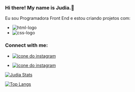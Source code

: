 ### Hi there! My name is Judia.👋

Eu sou Programadora Front End e estou criando projetos com:


- <img src="https://img.shields.io/badge/HTML5-E34F26?style=for-the-badge&logo=html5&logoColor=white" alt="html-logo"/>

- <img src="https://img.shields.io/badge/CSS-239120?&style=for-the-badge&logo=css3&logoColor=white" alt="css-logo"/>

### Connect with me:

- <p>
  <a href="https://www.instagram.com/judiaoficial/">
  <img align"left" alt="icone do instagram" width="" src="https://img.shields.io/badge/Instagram-E4405F?style=for-the-badge&logo=instagram&logoColor=white" />
  </a>
  </p>
  
- <p>
  <a href="https://www.linkedin.com/in/judia-desenvolvedora-fullstack">
  <img align"left" alt="icone do instagram" width="" src="https://img.shields.io/badge/LinkedIn-0077B5?style=for-the-badge&logo=linkedin&logoColor=white" />
  </a>
 </p>


[![Judia Stats](https://github-readme-stats.vercel.app/api?username=judiaoficial)](https://github.com/anuraghazra/github-readme-stats)

[![Top Langs](https://github-readme-stats.vercel.app/api/top-langs/?username=judiaoficial)](https://github.com/anuraghazra/github-readme-stats)

